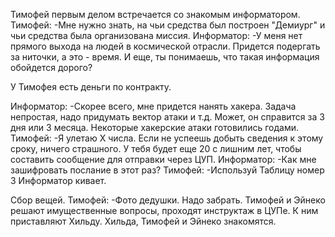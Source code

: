 Тимофей первым делом встречается со знакомым информатором.
Тимофей:
-Мне нужно знать, на чьи средства был построен "Демиург" и чьи средства была организована миссия.
Информатор:
-У меня нет прямого выхода на людей в космической отрасли. Придется подергать за ниточки, а это - время. И еще, ты понимаешь, что такая информация обойдется дорого?

У Тимофея есть деньги по контракту.

Информатор:
-Скорее всего, мне придется нанять хакера. Задача непростая, надо придумать вектор атаки и т.д. Может, он справится за 3 дня или 3 месяца. Некоторые хакерские атаки готовились годами.
Тимофей:
-Я улетаю Х числа. Если не успеешь добыть сведения к этому сроку, ничего страшного. У тебя будет еще 20 с лишним лет, чтобы составить сообщение для отправки через ЦУП.
Информатор:
-Как мне зашифровать послание в этот раз?
Тимофей:
-Используй Таблицу номер 3
Информатор кивает.

Сбор вещей.
Тимофей:
-Фото дедушки. Надо забрать.
Тимофей и Эйнеко решают имущественные вопросы, проходят инструктаж в ЦУПе. К ним приставляют Хильду. Хильда, Тимофей и Эйнеко знакомятся.